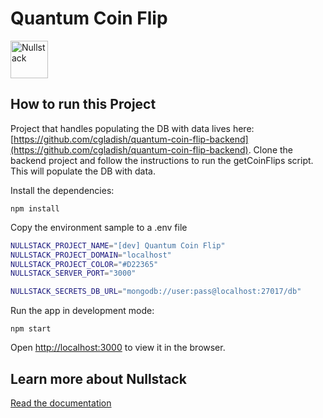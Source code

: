 # Quantum Coin Flip

<img src='https://raw.githubusercontent.com/nullstack/nullstack/master/nullstack.png' height='60' alt='Nullstack' />

## How to run this Project

Project that handles populating the DB with data lives here: [https://github.com/cgladish/quantum-coin-flip-backend](https://github.com/cgladish/quantum-coin-flip-backend). Clone the backend project and follow the instructions to run the getCoinFlips script. This will populate the DB with data.

Install the dependencies:

`npm install`

Copy the environment sample to a .env file

```sh
NULLSTACK_PROJECT_NAME="[dev] Quantum Coin Flip"
NULLSTACK_PROJECT_DOMAIN="localhost"
NULLSTACK_PROJECT_COLOR="#D22365"
NULLSTACK_SERVER_PORT="3000"

NULLSTACK_SECRETS_DB_URL="mongodb://user:pass@localhost:27017/db"
```

Run the app in development mode:

`npm start`

Open [http://localhost:3000](http://localhost:3000) to view it in the browser.

## Learn more about Nullstack

[Read the documentation](https://nullstack.app/documentation)
